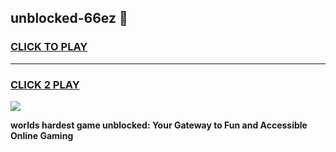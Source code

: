 
## unblocked-66ez 👋
<h3>
<a href="https://premium.freeplayer.one?title=unblocked-66ez&ref=14F">CLICK TO PLAY</a></h3>
<hr>

<h3>
<a href="https://premium.freeplayer.one?title=unblocked-66ez&ref=14F">CLICK 2 PLAY</a>
  
</h3>

<a href="https://premium.freeplayer.one?title=unblocked-66ez&ref=12F/"><img src="https://clearcache.store/games.png"></a>


**worlds hardest game unblocked: Your Gateway to Fun and Accessible Online Gaming**
